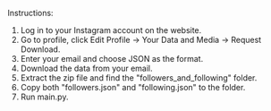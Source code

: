 Instructions:
1. Log in to your Instagram account on the website.
2. Go to profile, click Edit Profile -> Your Data and Media -> Request Download.
3. Enter your email and choose JSON as the format.
4. Download the data from your email.
5. Extract the zip file and find the "followers_and_following" folder.
6. Copy both "followers.json" and "following.json" to the folder.
7. Run main.py.